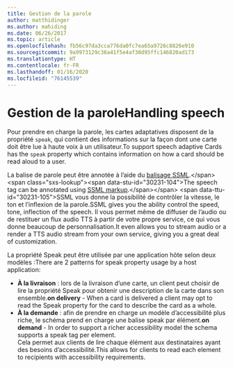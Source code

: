 ```yaml
---
title: Gestion de la parole
author: matthidinger
ms.author: mahiding
ms.date: 06/26/2017
ms.topic: article
ms.openlocfilehash: fb56c97da3cca776da0fc7ea65a9726c8826e910
ms.sourcegitcommit: 9a9973129c36a41f5e4af30d95ffc146820ad173
ms.translationtype: HT
ms.contentlocale: fr-FR
ms.lasthandoff: 01/16/2020
ms.locfileid: "76145539"
---
```

# <a name="handling-speech"></a><span data-ttu-id="30231-102">Gestion de la parole</span><span class="sxs-lookup"><span data-stu-id="30231-102">Handling speech</span></span>

<span data-ttu-id="30231-103">Pour prendre en charge la parole, les cartes adaptatives disposent de la propriété `speak`, qui contient des informations sur la façon dont une carte doit être lue à haute voix à un utilisateur.</span><span class="sxs-lookup"><span data-stu-id="30231-103">To support speech adaptive Cards has the `speak` property which contains information on how a card should be read aloud to a user.</span></span>

<span data-ttu-id="30231-104">La balise de parole peut être annotée à l’aide du [balisage SSML](https://msdn.microsoft.com/library/office/hh361578(v=office.14).aspx).</span><span class="sxs-lookup"><span data-stu-id="30231-104">The speech tag can be annotated using  [SSML markup](https://msdn.microsoft.com/library/office/hh361578(v=office.14).aspx).</span></span> <span data-ttu-id="30231-105">SSML vous donne la possibilité de contrôler la vitesse, le ton et l’inflexion de la parole.</span><span class="sxs-lookup"><span data-stu-id="30231-105">SSML gives you the ability control the speed, tone, inflection of the speech.</span></span>  <span data-ttu-id="30231-106">Il vous permet même de diffuser de l’audio ou de restituer un flux audio TTS à partir de votre propre service, ce qui vous donne beaucoup de personnalisation.</span><span class="sxs-lookup"><span data-stu-id="30231-106">It even allows you to stream audio or a render a TTS audio stream from your own service, giving you a great deal of customization.</span></span>

<span data-ttu-id="30231-107">La propriété Speak peut être utilisée par une application hôte selon deux modèles :</span><span class="sxs-lookup"><span data-stu-id="30231-107">There are 2 patterns for speak property usage by a host application:</span></span>
* <span data-ttu-id="30231-108">**À la livraison** : lors de la livraison d’une carte, un client peut choisir de lire la propriété Speak pour obtenir une description de la carte dans son ensemble.</span><span class="sxs-lookup"><span data-stu-id="30231-108">**on delivery** - When a card is delivered a client may opt to read the Speak property for the card to describe the card as a whole.</span></span>
* <span data-ttu-id="30231-109">**À la demande** : afin de prendre en charge un modèle d’accessibilité plus riche, le schéma prend en charge une balise speak par élément.</span><span class="sxs-lookup"><span data-stu-id="30231-109">**on demand** - In order to support a richer accessibility model the schema supports a speak tag per element.</span></span>  
<span data-ttu-id="30231-110">Cela permet aux clients de lire chaque élément aux destinataires ayant des besoins d’accessibilité.</span><span class="sxs-lookup"><span data-stu-id="30231-110">This allows for clients to read each element to recipients with accessibility requirements.</span></span>

